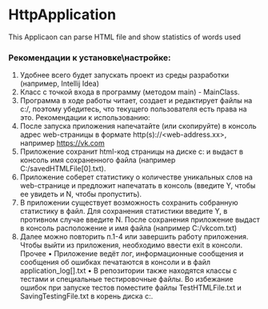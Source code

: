 # HttpApplication
This Applicaon can parse HTML file and show statistics of words used

### Рекомендации к установке\настройке: 
1.	Удобнее всего будет запускать проект из среды разработки (например, Intellij Idea)
2.	Класс с точкой входа в программу (методом main) - MainClass.
3.	Программа в ходе работы читает, создает и редактирует файлы на c:/, поэтому убедитесь, что текущего пользователя есть права на это.
Рекомендации к использованию:
1.	После запуска приложения напечатайте (или скопируйте) в консоль адрес web-страницы в формате http(s)://<web-address.xx>, например https://vk.com
2.	Приложение сохранит html-код страницы на диске c: и выдаст в консоль имя сохраненного файла (например С:/savedHTMLFile[0].txt).
3.	Приложение соберет статистику о количестве уникальных слов на web-странице и предложит напечатать в консоль (введите Y, чтобы ее увидеть и N, чтобы пропустить).
4.	В приложении существует возможность сохранить собранную статистику в файл. Для сохранения статистики введите Y, в противном случае введите N. После сохранения приложение выдаст в консоль расположение и имя файла (например С:/vkcom.txt)
5.	Далее можно повторить п.1-4 или завершить работу приложения. Чтобы выйти из приложения, необходимо ввести exit в консоли.
Прочее
•	Приложение ведёт лог, информационные сообщения и сообщения об ошибках печатаются в консоли и в файл application_log[].txt
•	В репозитории также находятся классы с тестами и специальные тестировочные файлы. Во избежание ошибок при запуске тестов поместите файлы TestHTMLFile.txt и SavingTestingFile.txt в корень диска с:.
